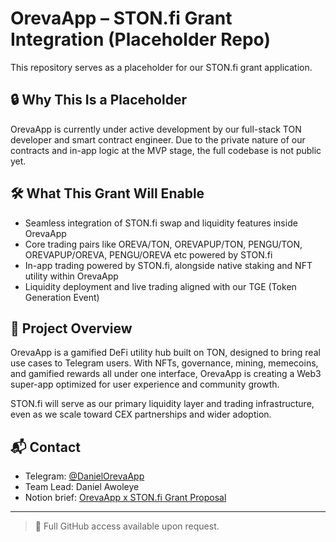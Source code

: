 # OrevaApp – STON.fi Grant Integration (Placeholder Repo)

This repository serves as a placeholder for our STON.fi grant application.

## 🔒 Why This Is a Placeholder

OrevaApp is currently under active development by our full-stack TON developer and smart contract engineer. Due to the private nature of our contracts and in-app logic at the MVP stage, the full codebase is not public yet.

## 🛠️ What This Grant Will Enable

- Seamless integration of STON.fi swap and liquidity features inside OrevaApp  
- Core trading pairs like OREVA/TON, OREVAPUP/TON, PENGU/TON, OREVAPUP/OREVA, PENGU/OREVA etc powered by STON.fi  
- In-app trading powered by STON.fi, alongside native staking and NFT utility within OrevaApp  
- Liquidity deployment and live trading aligned with our TGE (Token Generation Event)

## 🧩 Project Overview

OrevaApp is a gamified DeFi utility hub built on TON, designed to bring real use cases to Telegram users. With NFTs, governance, mining, memecoins, and gamified rewards all under one interface, OrevaApp is creating a Web3 super-app optimized for user experience and community growth.

STON.fi will serve as our primary liquidity layer and trading infrastructure, even as we scale toward CEX partnerships and wider adoption.

## 📬 Contact

- Telegram: [@DanielOrevaApp](https://t.me/DanielOrevaApp)  
- Team Lead: Daniel Awoleye  
- Notion brief: [OrevaApp x STON.fi Grant Proposal](https://www.notion.so/OrevaApp-x-STON-fi-Grant-Proposal-Brief-21784413250a805fa498ee4b0eff5cf0?source=copy_link)

---

> 🔐 Full GitHub access available upon request.
